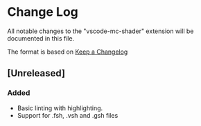 # Change Log

All notable changes to the "vscode-mc-shader" extension will be documented in this file.

The format is based on [Keep a Changelog](http://keepachangelog.com/en/1.0.0/)

## [Unreleased]

### Added
- Basic linting with highlighting.
- Support for .fsh, .vsh and .gsh files